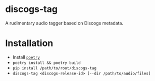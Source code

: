 discogs-tag
===========

A rudimentary audio tagger based on Discogs metadata.

# Installation
- Install [`poetry`](https://python-poetry.org/docs/#installation)
- `poetry install && poetry build`
- `pip install /path/to/root/discogs-tag`
- `discogs-tag <discogs-release-id> [--dir /path/to/audio/files]`
